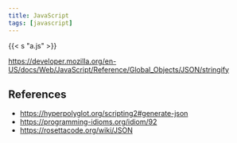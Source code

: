 ```yaml
---
title: JavaScript
tags: [javascript]
---
```


{{< s "a.js" >}}

<https://developer.mozilla.org/en-US/docs/Web/JavaScript/Reference/Global_Objects/JSON/stringify>

## References

- <https://hyperpolyglot.org/scripting2#generate-json>
- <https://programming-idioms.org/idiom/92>
- <https://rosettacode.org/wiki/JSON>
